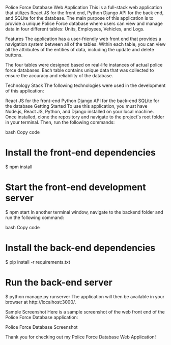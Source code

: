 Police Force Database Web Application
This is a full-stack web application that utilizes React JS for the front end, Python Django API for the back end, and SQLite for the database. The main purpose of this application is to provide a unique Police Force database where users can view and manage data in four different tables: Units, Employees, Vehicles, and Logs.

Features
The application has a user-friendly web front end that provides a navigation system between all of the tables. Within each table, you can view all the attributes of the entities of data, including the update and delete buttons.

The four tables were designed based on real-life instances of actual police force databases. Each table contains unique data that was collected to ensure the accuracy and reliability of the database.

Technology Stack
The following technologies were used in the development of this application:

React JS for the front-end
Python Django API for the back-end
SQLite for the database
Getting Started
To use this application, you must have Node.js, React JS, Python, and Django installed on your local machine. Once installed, clone the repository and navigate to the project's root folder in your terminal. Then, run the following commands:

bash
Copy code
# Install the front-end dependencies
$ npm install

# Start the front-end development server
$ npm start
In another terminal window, navigate to the backend folder and run the following command:

bash
Copy code
# Install the back-end dependencies
$ pip install -r requirements.txt

# Run the back-end server
$ python manage.py runserver
The application will then be available in your browser at http://localhost:3000/.

Sample Screenshot
Here is a sample screenshot of the web front end of the Police Force Database application:

Police Force Database Screenshot

Thank you for checking out my Police Force Database Web Application!
